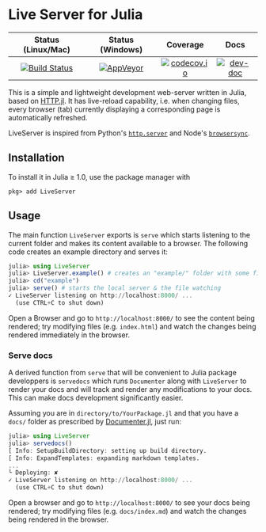 # Live Server for Julia

| Status (Linux/Mac) | Status (Windows) | Coverage | Docs |
| :----: | :----: | :----: | :----: |
| [![Build Status](https://travis-ci.org/asprionj/LiveServer.jl.svg?branch=master)](https://travis-ci.org/asprionj/LiveServer.jl) | [![AppVeyor](https://ci.appveyor.com/api/projects/status/github/asprionj/LiveServer.jl?branch=master&svg=true)](https://ci.appveyor.com/project/asprionj/LiveServer-jl) | [![codecov.io](http://codecov.io/github/asprionj/LiveServer.jl/coverage.svg?branch=master)](http://codecov.io/github/asprionj/LiveServer.jl?branch=master) | [![dev-doc](https://img.shields.io/badge/docs-dev-blue.svg)](https://asprionj.github.io/LiveServer.jl/dev/)

This is a simple and lightweight development web-server written in Julia, based on [HTTP.jl](https://github.com/JuliaWeb/HTTP.jl).
It has live-reload capability, i.e. when changing files, every browser (tab) currently displaying a corresponding page is automatically refreshed.

LiveServer is inspired from Python's [`http.server`](https://docs.python.org/3/library/http.server.html) and Node's [`browsersync`](https://www.browsersync.io/).

## Installation

To install it in Julia ≥ 1.0, use the package manager with

```julia-repl
pkg> add LiveServer
```

## Usage

The main function `LiveServer` exports is `serve` which starts listening to the current folder and makes its content available to a browser.
The following code creates an example directory and serves it:

```julia
julia> using LiveServer
julia> LiveServer.example() # creates an "example/" folder with some files
julia> cd("example")
julia> serve() # starts the local server & the file watching
✓ LiveServer listening on http://localhost:8000/ ...
  (use CTRL+C to shut down)
```

Open a Browser and go to `http://localhost:8000/` to see the content being rendered; try modifying files (e.g. `index.html`) and watch the changes being rendered immediately in the browser.

### Serve docs

A derived function from `serve` that will be convenient to Julia package developpers is `servedocs` which runs `Documenter` along with `LiveServer` to render your docs and will track and render any modifications to your docs.
This can make docs development significantly easier.

Assuming you are in `directory/to/YourPackage.jl` and that you have a `docs/` folder as prescribed by [Documenter.jl](https://github.com/JuliaDocs/Documenter.jl), just run:

```julia
julia> using LiveServer
julia> servedocs()
[ Info: SetupBuildDirectory: setting up build directory.
[ Info: ExpandTemplates: expanding markdown templates.
...
└ Deploying: ✘
✓ LiveServer listening on http://localhost:8000/ ...
  (use CTRL+C to shut down)
```

Open a browser and go to `http://localhost:8000/` to see your docs being rendered; try modifying files (e.g. `docs/index.md`) and watch the changes being rendered in the browser.

